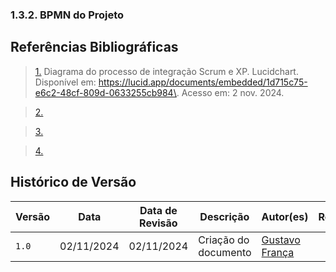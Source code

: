 ### 1.3.2. BPMN do Projeto

## <a>Referências Bibliográficas</a>

> <a id="REF1" href="#anchor_1">1.</a> Diagrama do processo de integração Scrum e XP. Lucidchart. Disponível em: <https://lucid.app/documents/embedded/1d715c75-e6c2-48cf-809d-0633255cb984\>. Acesso em: 2 nov. 2024.

> <a id="REF2" href="#anchor_2">2.</a> 

> <a id="REF3" href="#anchor_3">3.</a> 

> <a id="REF4" href="#anchor_4">4.</a> 

## Histórico de Versão

| Versão | Data       | Data de Revisão          | Descrição            | Autor(es)                       | Revisor(es)                       |
| ------ | ---------- | ------------------------ | -------------------- | ------------------------------- | --------------------------------- | 
| `1.0`    | 02/11/2024 | 02/11/2024               | Criação do documento | [Gustavo França](https://github.com/gustavofbs) |  |